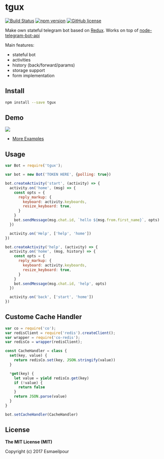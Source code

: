 # tgux

[![Build Status](https://travis-ci.org/esmaeilpour/tgux.png)](https://travis-ci.org/esmaeilpour/tgux)
[![npm version](https://img.shields.io/npm/v/tgux.svg?style=flat-square)](https://www.npmjs.com/package/tgux)
[![GitHub license](https://img.shields.io/badge/license-MIT-blue.svg)](https://raw.githubusercontent.com/esmaeilpour/tgux/master/LICENSE)

Make own stateful telegram bot based on [Redux](https://github.com/reactjs/redux). Works on top of [node-telegram-bot-api](https://github.com/yagop/node-telegram-bot-api)

Main features:
  - stateful bot
  - activities
  - history (back/forward/params)
  - storage support
  - form implementation

## Install

```bash
npm install --save tgux
```

## Demo
![](https://rawgit.com/esmaeilpour/tgux/master/intro.gif)
* [More Examples][examples]

## Usage

```js
var Bot = require('tgux');

var bot = new Bot('TOKEN HERE', {polling: true})

bot.createActivity('start', (activity) => {
  activity.on('home', (msg) => {
    const opts = {
      reply_markup: {
        keyboard: activity.keyboards,
        resize_keyboard: true,
      }
    }
    bot.sendMessage(msg.chat.id, `hello ${msg.from.first_name}`, opts)
  })

  activity.on('Help', ['help', 'home'])
})

bot.createActivity('help', (activity) => {
  activity.on('home', (msg, history) => {
    const opts = {
      reply_markup: {
        keyboard: activity.keyboards,
        resize_keyboard: true,
      }
    }
    bot.sendMessage(msg.chat.id, 'help', opts)
  })

  activity.on('back', ['start', 'home'])
})

```

## Custome Cache Handler

```js
var co = require('co');
var redisClient = require('redis').createClient();
var wrapper = require('co-redis');
var redisCo = wrapper(redisClient);

const CacheHandler = class {
  set(key, value) {
    return redisCo.set(key, JSON.stringify(value))
  }

  *get(key) {
    let value = yield redisCo.get(key)
    if (!value) {
      return false
    }
    return JSON.parse(value)
  }
}

bot.setCacheHandler(CacheHandler)
```

## License

**The MIT License (MIT)**

Copyright (c) 2017 Esmaeilpour

[examples]:https://github.com/esmaeilpour/tgux/tree/master/examples
